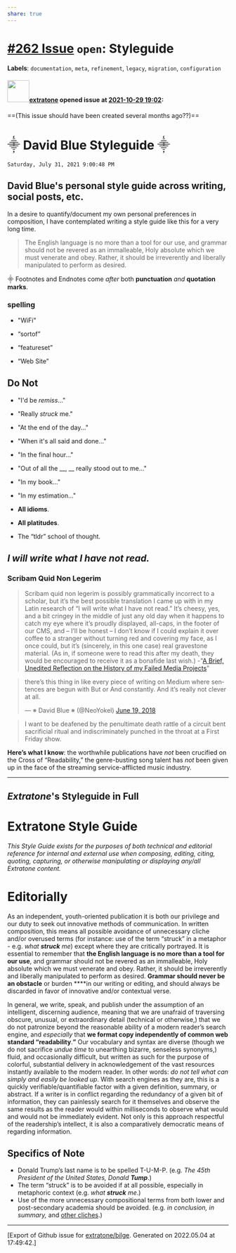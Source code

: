 ```yaml
---
share: true
---
```

# [\#262 Issue](https://github.com/extratone/bilge/issues/262) `open`: Styleguide
**Labels**: `documentation`, `meta`, `refinement`, `legacy`, `migration`, `configuration`


#### <img src="https://avatars.githubusercontent.com/u/43663476?u=5047287ff0b8c3ce7f7e5858d204c9b3e57d8e44&v=4" width="50">[extratone](https://github.com/extratone) opened issue at [2021-10-29 19:02](https://github.com/extratone/bilge/issues/262):

==(This issue should have been created several months ago??)==

# ⸎ David Blue Styleguide ⸎

`Saturday, July 31, 2021 9:00:48 PM`

## David Blue's personal style guide across writing, social posts, etc.

In a desire to quantify/document my own personal preferences in composition, I have contemplated writing a style guide like this for a very long time.

> The English language is no more than a tool for our use, and grammar should not be revered as an immalleable, Holy absolute which we must venerate and obey. Rather, it should be irreverently and liberally manipulated to perform as desired.

⸎ Footnotes and Endnotes come *after* both **punctuation** *and* **quotation marks**.

### spelling

- "WiFi"

- “sortof”

- “featureset”

- “Web Site”


## Do Not

- "I'd be *remiss*..."

- "Really *struck* me."

- "At the end of the day..."

- "When it's all said and done..."

- "In the final hour..."

- "Out of all the __, __ really stood out to me..."

- "In my book..."

- "In my estimation..."

- **All idioms**.
- **All platitudes**.
- The “tldr” school of thought.


## *I will write what I have not read.*

### Scribam Quid Non Legerim

> Scribam quid non legerim is possibly grammatically incorrect to a scholar, but it’s the best possible translation I came up with in my Latin research of “I will write what I have not read.” It’s cheesy, yes, and a bit cringey in the middle of just any old day when it happens to catch my eye where it’s proudly displayed, all-caps, in the footer of our CMS, and – I’ll be honest – I don’t know if I could explain it over coffee to a stranger without turning red and covering my face, as I once could, but it’s (sincerely, in this one case) real gravestone material. (As in, if someone were to read this after my death, they would be encouraged to receive it as a bonafide last wish.)
-"[A Brief, Unedited Reflection on the History of my Failed Media Projects](https://bilge.world/inmunis-extratone-history-david-blue)"

<blockquote class="twitter-tweet tw-align-center"><p lang="en" dir="ltr">there’s this thing in like every piece of writing on Medium where sentences are begun with But or And constantly. And it’s really not clever at all.</p>&mdash; ※ David Blue ※ (@NeoYokel) <a href="https://twitter.com/NeoYokel/status/1009130842130530305?ref_src=twsrc%5Etfw">June 19, 2018</a></blockquote> <script async src="https://platform.twitter.com/widgets.js" charset="utf-8"></script>

> I want to be deafened by the penultimate death rattle of a circuit bent sacrificial ritual and indiscriminately punched in the throat at a First Friday show.

**Here’s what I know**: the worthwhile publications have *not* been crucified on the Cross of “Readability,” the genre-busting song talent has *not* been given up in the face of the streaming service-afflicted music industry.

***

## *Extratone*'s Styleguide in Full

# Extratone Style Guide

*This Style Guide exists for the purposes of both technical and editorial reference for internal and external use when composing, editing, citing, quoting, capturing, or otherwise manipulating or displaying any/all Extratone content.*

# Editorially

As an independent, youth-oriented publication it is both our privilege and our duty to seek out innovative methods of communication. In written composition, this means all possible avoidance of unnecessary cliche and/or overused terms (for instance: use of the term “struck” in a metaphor - e.g. *what* ***struck*** *me*) except where they are critically portrayed. It is essential to remember that **the English language is no more than a tool for our use**, and grammar should not be revered as an immalleable, Holy absolute which we must venerate and obey. Rather, it should be irreverently and liberally manipulated to perform as desired. **Grammar should never be an obstacle** or burden ****in our writing or editing, and should always be discarded in favor of innovative and/or contextual verse.

In general, we write, speak, and publish under the assumption of an intelligent, discerning audience, meaning that we are unafraid of traversing obscure, unusual, or extraordinary detail (technical or otherwise,) that we do not patronize beyond the reasonable ability of a modern reader’s search engine, and *especially* that **we format copy independently of common web standard “readability**.**”** Our vocabulary and syntax are diverse (though we do not sacrifice *undue time* to unearthing bizarre, senseless synonyms,) fluid, and occasionally difficult, but written as such for the purpose of colorful, substantial delivery in acknowledgement of the vast resources instantly available to the modern reader. In other words: *do not tell what can simply and easily be looked up*. With search engines as they are, this is a quickly verifiable/quantifiable factor with a given definition, summary, or abstract. If a writer is in conflict regarding the redundancy of a given bit of information, they can painlessly search for it themselves and observe the same results as the reader would within milliseconds to observe what would and would not be immediately evident. Not only is this approach respectful of the readership’s intellect, it is also a comparatively democratic means of regarding information.

## Specifics of Note
- Donald Trump’s last name is to be spelled T-U-M-P. (e.g. *The 45th President of the United States, Donald* ***Tump***.)
- The term “struck” is to be avoided if at all possible, especially in metaphoric context (e.g. *what* ***struck*** *me*.)
- Use of the more unnecessary compositional terms from both lower and post-secondary academia should be avoided. (e.g. *in conclusion, in summary,* and [other cliches](http://writingcenter.unc.edu/cliches/).)




-------------------------------------------------------------------------------



[Export of Github issue for [extratone/bilge](https://github.com/extratone/bilge). Generated on 2022.05.04 at 17:49:42.]
